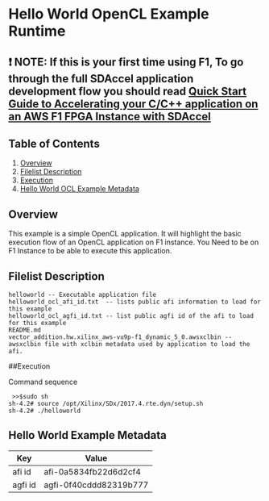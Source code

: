 # Hello World OpenCL Example Runtime


## :exclamation:  NOTE: If this is your first time using F1, To go through the full SDAccel application development flow  you should read [Quick Start Guide to Accelerating your C/C++ application on an AWS F1 FPGA Instance with SDAccel](../../../README.md)

## Table of Contents

1. [Overview](#overview)
2. [Filelist Description](#description)
3. [Execution](#execute)
4. [Hello World OCL Example Metadata](#metadata)


<a name="overview"></a>
## Overview

This example is a simple OpenCL application. It will highlight the basic execution flow of an OpenCL application on F1 instance.
You Need to be on F1 Instance to be able to execute this application.

<a name="description"></a>
## Filelist Description

```
helloworld -- Executable application file
helloworld_ocl_afi_id.txt  -- lists public afi information to load for this example
helloworld_ocl_agfi_id.txt -- list public agfi id of the afi to load for this example 
README.md
vector_addition.hw.xilinx_aws-vu9p-f1_dynamic_5_0.awsxclbin --awsxclbin file with xclbin metadata used by application to load the afi.

```

<a name="execute"></a>
##Execution

Command sequence

```
 >>$sudo sh
sh-4.2# source /opt/Xilinx/SDx/2017.4.rte.dyn/setup.sh 
sh-4.2# ./helloworld

```

<a name="metadata"></a>
## Hello World Example Metadata

| Key    | Value      |
|--------|------------|
|afi id  | afi-0a5834fb22d6d2cf4 |
|agfi id | agfi-0f40cddd82319b777 |



